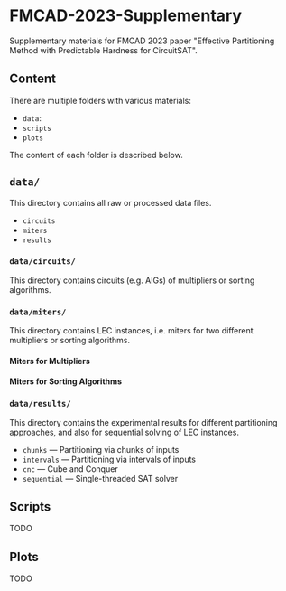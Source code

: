 # FMCAD-2023-Supplementary

Supplementary materials for FMCAD 2023 paper "Effective Partitioning Method with Predictable Hardness for CircuitSAT".

## Content

There are multiple folders with various materials:

- `data`:
- `scripts`
- `plots`

The content of each folder is described below.

## `data/`

This directory contains all raw or processed data files.

- `circuits`
- `miters`
- `results`

### `data/circuits/`

This directory contains circuits (e.g. AIGs) of multipliers or sorting algorithms.

### `data/miters/`

This directory contains LEC instances, i.e. miters for two different multipliers or sorting algorithms.

#### Miters for Multipliers

#### Miters for Sorting Algorithms

### `data/results/`

This directory contains the experimental results for different partitioning approaches, and also for sequential solving of LEC instances.

- `chunks` — Partitioning via chunks of inputs
- `intervals` — Partitioning via intervals of inputs
- `cnc` — Cube and Conquer
- `sequential` — Single-threaded SAT solver

## Scripts

TODO

## Plots

TODO
